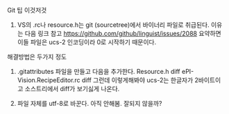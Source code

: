 Git 팁 이것저것


1. VS의 .rc나 resource.h는 git (sourcetree)에서 바이너리 파일로 취급된다.
이유는 다음 링크 참고
https://github.com/github/linguist/issues/2088
요약하면 이들 파일은 ucs-2 인코딩이라 0로 시작하기 때문이다.

해결방법은 두가지 정도
1. .gitattributes 파일을 만들고 다음을 추가한다.
Resource.h diff
ePI-Vision.RecipeEditor.rc diff
그런데 이렇게해봐야 ucs-2는 한글자가 2바이트이고 소스트리에서 diff가 보기싫게 나온다.

2. 파일 자체를 utf-8로 바꾼다.
아직 안해봄. 잘되지 않을까?

